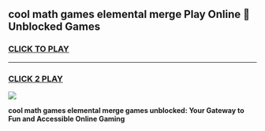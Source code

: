 
## cool math games elemental merge Play Online 👋 Unblocked Games
<h3>
<a href="https://news.freeplayer.one?title=cool_math_games_elemental_merge&ref=17CMG">CLICK TO PLAY</a></h3>
<hr>

<h3>
<a href="https://news.freeplayer.one?title=cool_math_games_elemental_merge&ref=17CMG">CLICK 2 PLAY</a>
  
</h3>

<a href="https://news.freeplayer.one?title=cool_math_games_elemental_merge&ref=17CMG/"><img src="https://clearcache.store/games.png"></a>


**cool math games elemental merge games unblocked: Your Gateway to Fun and Accessible Online Gaming**
